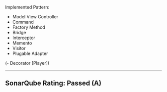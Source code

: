 Implemented Pattern:
  - Model View Controller
  - Command
  - Factory Method
  - Bridge 
  - Interceptor
  - Memento
  - Visitor
  - Plugable Adapter
  
  (- Decorator [Player])
  
-----------------------------------------------------------------------
SonarQube Rating: Passed (A)
-----------------------------------------------------------------------

